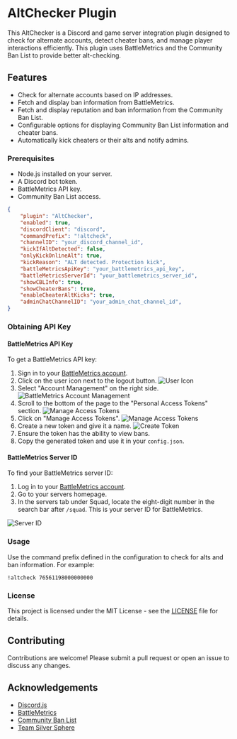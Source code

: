 # AltChecker Plugin

This AltChecker is a Discord and game server integration plugin designed to check for alternate accounts, detect cheater bans, and manage player interactions efficiently. This plugin uses BattleMetrics and the Community Ban List to provide better alt-checking. 

## Features

- Check for alternate accounts based on IP addresses.
- Fetch and display ban information from BattleMetrics.
- Fetch and display reputation and ban information from the Community Ban List.
- Configurable options for displaying Community Ban List information and cheater bans.
- Automatically kick cheaters or their alts and notify admins.



### Prerequisites

- Node.js installed on your server.
- A Discord bot token.
- BattleMetrics API key.
- Community Ban List access.

```json
{
    "plugin": "AltChecker",
    "enabled": true,
    "discordClient": "discord",
    "commandPrefix": "!altcheck",
    "channelID": "your_discord_channel_id",
    "kickIfAltDetected": false,
    "onlyKickOnlineAlt": true,
    "kickReason": "ALT detected. Protection kick",
    "battleMetricsApiKey": "your_battlemetrics_api_key",
    "battleMetricsServerId": "your_battlemetrics_server_id",
    "showCBLInfo": true,
    "showCheaterBans": true,
    "enableCheaterAltKicks": true,
    "adminChatChannelID": "your_admin_chat_channel_id",
}
```

### Obtaining API Key

#### BattleMetrics API Key

To get a BattleMetrics API key:

1. Sign in to your [BattleMetrics account](https://www.battlemetrics.com/).
2. Click on the user icon next to the logout button.
   ![User Icon](https://i.imgur.com/nOCza7P.png)
3. Select "Account Management" on the right side.
   ![BattleMetrics Account Management](https://i.imgur.com/n5oHRbO.png)
4. Scroll to the bottom of the page to the "Personal Access Tokens" section.
   ![Manage Access Tokens](https://i.imgur.com/9Vf8UaE.png)
5. Click on "Manage Access Tokens".
   ![Manage Access Tokens](https://i.imgur.com/9Vf8UaE.png)
6. Create a new token and give it a name.
   ![Create Token](https://i.imgur.com/1CFFqYD.png)
7. Ensure the token has the ability to view bans.
8. Copy the generated token and use it in your `config.json`.


#### BattleMetrics Server ID

To find your BattleMetrics server ID:

1. Log in to your [BattleMetrics account](https://www.battlemetrics.com/).
2. Go to your servers homepage.
3. In the servers tab under Squad, locate the eight-digit number in the search bar after `/squad`. This is your server ID for BattleMetrics.

![Server ID](https://i.imgur.com/FaRiuWr.png)


### Usage

Use the command prefix defined in the configuration to check for alts and ban information. For example:

    
    !altcheck 76561198000000000
    

### License

This project is licensed under the MIT License - see the [LICENSE](LICENSE) file for details.

## Contributing

Contributions are welcome! Please submit a pull request or open an issue to discuss any changes.

## Acknowledgements

- [Discord.js](https://discord.js.org/)
- [BattleMetrics](https://www.battlemetrics.com/)
- [Community Ban List](https://communitybanlist.com/)
- [Team Silver Sphere](https://github.com/Team-Silver-Sphere)
